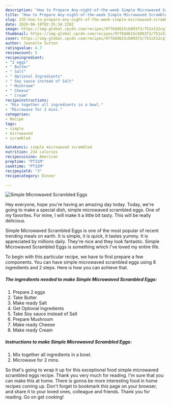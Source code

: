 ```yaml
---
description: "How to Prepare Any-night-of-the-week Simple Microwaved Scrambled Eggs"
title: "How to Prepare Any-night-of-the-week Simple Microwaved Scrambled Eggs"
slug: 235-how-to-prepare-any-night-of-the-week-simple-microwaved-scrambled-eggs
date: 2020-06-19T02:35:34.220Z
image: https://img-global.cpcdn.com/recipes/97f8dd615cb093f3/751x532cq70/simple-microwaved-scrambled-eggs-recipe-main-photo.jpg
thumbnail: https://img-global.cpcdn.com/recipes/97f8dd615cb093f3/751x532cq70/simple-microwaved-scrambled-eggs-recipe-main-photo.jpg
cover: https://img-global.cpcdn.com/recipes/97f8dd615cb093f3/751x532cq70/simple-microwaved-scrambled-eggs-recipe-main-photo.jpg
author: Jeanette Sutton
ratingvalue: 4.7
reviewcount: 5
recipeingredient:
- "2 eggs"
- " Butter"
- " Salt"
- " Optional Ingredients"
- " Soy sauce instead of Salt"
- " Mushroom"
- " Cheese"
- " Cream"
recipeinstructions:
- "Mix together all ingredients in a bowl."
- "Microwave for 2 mins."
categories:
- Recipe
tags:
- simple
- microwaved
- scrambled

katakunci: simple microwaved scrambled 
nutrition: 234 calories
recipecuisine: American
preptime: "PT31M"
cooktime: "PT32M"
recipeyield: "3"
recipecategory: Dinner

---
```



![Simple Microwaved Scrambled Eggs](https://img-global.cpcdn.com/recipes/97f8dd615cb093f3/751x532cq70/simple-microwaved-scrambled-eggs-recipe-main-photo.jpg)

Hey everyone, hope you're having an amazing day today. Today, we're going to make a special dish, simple microwaved scrambled eggs. One of my favorites. For mine, I will make it a little bit tasty. This will be really delicious.



Simple Microwaved Scrambled Eggs is one of the most popular of recent trending meals on earth. It is simple, it is quick, it tastes yummy. It is appreciated by millions daily. They're nice and they look fantastic. Simple Microwaved Scrambled Eggs is something which I've loved my entire life.


To begin with this particular recipe, we have to first prepare a few components. You can have simple microwaved scrambled eggs using 8 ingredients and 2 steps. Here is how you can achieve that.

<!--inarticleads1-->

##### The ingredients needed to make Simple Microwaved Scrambled Eggs:

1. Prepare 2 eggs
1. Take  Butter
1. Make ready  Salt
1. Get  Optional Ingredients
1. Take  Soy sauce instead of Salt
1. Prepare  Mushroom
1. Make ready  Cheese
1. Make ready  Cream




<!--inarticleads2-->

##### Instructions to make Simple Microwaved Scrambled Eggs:

1. Mix together all ingredients in a bowl.
1. Microwave for 2 mins.




So that's going to wrap it up for this exceptional food simple microwaved scrambled eggs recipe. Thank you very much for reading. I'm sure that you can make this at home. There is gonna be more interesting food in home recipes coming up. Don't forget to bookmark this page on your browser, and share it to your loved ones, colleague and friends. Thank you for reading. Go on get cooking!
